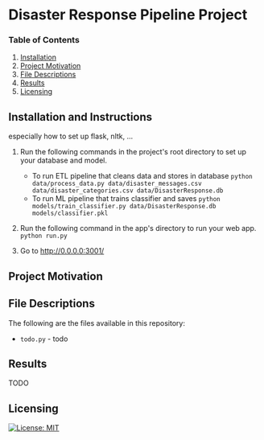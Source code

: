 # Disaster Response Pipeline Project

### Table of Contents

1. [Installation](#installation)
2. [Project Motivation](#motivation)
3. [File Descriptions](#files)
4. [Results](#results)
5. [Licensing](#licensing)

## Installation and Instructions<a name="installation"></a>

especially how to set up flask, nltk, ...

1. Run the following commands in the project's root directory to set up your database and model.

    - To run ETL pipeline that cleans data and stores in database
        `python data/process_data.py data/disaster_messages.csv data/disaster_categories.csv data/DisasterResponse.db`
    - To run ML pipeline that trains classifier and saves
        `python models/train_classifier.py data/DisasterResponse.db models/classifier.pkl`

2. Run the following command in the app's directory to run your web app.
    `python run.py`

3. Go to http://0.0.0.0:3001/ 




## Project Motivation<a name="motivation"></a>


## File Descriptions <a name="files"></a>

The following are the files available in this repository:

* `todo.py` - todo

## Results<a name="results"></a>

TODO

## Licensing<a name="licensing"></a>
[![License: MIT](https://img.shields.io/badge/License-MIT-yellow.svg)](https://opensource.org/licenses/MIT)
